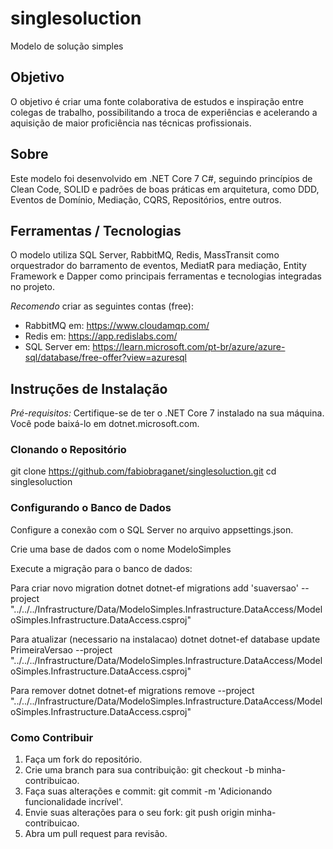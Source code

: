 # singlesoluction
Modelo de solução simples

## Objetivo

O objetivo é criar uma fonte colaborativa de estudos e inspiração entre colegas de trabalho, possibilitando a troca de experiências e acelerando a aquisição de maior proficiência nas técnicas profissionais. 

## Sobre

Este modelo foi desenvolvido em .NET Core 7 C#, seguindo princípios de Clean Code, SOLID e padrões de boas práticas em arquitetura, como DDD, Eventos de Domínio, Mediação, CQRS, Repositórios, entre outros.

## Ferramentas / Tecnologias

O modelo utiliza SQL Server, RabbitMQ, Redis, MassTransit como orquestrador do barramento de eventos, MediatR para mediação, Entity Framework e Dapper como principais ferramentas e tecnologias integradas no projeto.

*Recomendo* criar as seguintes contas (free):

- RabbitMQ em: https://www.cloudamqp.com/
- Redis em: https://app.redislabs.com/
- SQL Server em: https://learn.microsoft.com/pt-br/azure/azure-sql/database/free-offer?view=azuresql

## Instruções de Instalação

*Pré-requisitos:* Certifique-se de ter o .NET Core 7 instalado na sua máquina. Você pode baixá-lo em dotnet.microsoft.com.

### Clonando o Repositório

git clone https://github.com/fabiobraganet/singlesoluction.git
cd singlesoluction

### Configurando o Banco de Dados

Configure a conexão com o SQL Server no arquivo appsettings.json.

Crie uma base de dados com o nome ModeloSimples

Execute a migração para o banco de dados:

Para criar novo migration
dotnet dotnet-ef migrations add 'suaversao' --project "../../../Infrastructure/Data/ModeloSimples.Infrastructure.DataAccess/ModeloSimples.Infrastructure.DataAccess.csproj"

Para atualizar (necessario na instalacao)
dotnet dotnet-ef database update PrimeiraVersao --project "../../../Infrastructure/Data/ModeloSimples.Infrastructure.DataAccess/ModeloSimples.Infrastructure.DataAccess.csproj"

Para remover
dotnet dotnet-ef migrations remove --project "../../../Infrastructure/Data/ModeloSimples.Infrastructure.DataAccess/ModeloSimples.Infrastructure.DataAccess.csproj"

### Como Contribuir

1. Faça um fork do repositório.
2. Crie uma branch para sua contribuição: git checkout -b minha-contribuicao.
3. Faça suas alterações e commit: git commit -m 'Adicionando funcionalidade incrível'.
4. Envie suas alterações para o seu fork: git push origin minha-contribuicao.
5. Abra um pull request para revisão.
